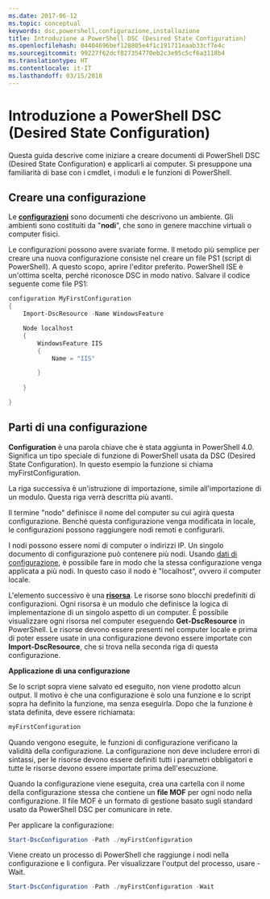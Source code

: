 ```yaml
---
ms.date: 2017-06-12
ms.topic: conceptual
keywords: dsc,powershell,configurazione,installazione
title: Introduzione a PowerShell DSC (Desired State Configuration)
ms.openlocfilehash: 04404696bef128805e4f1c191711eaab33cf7e4c
ms.sourcegitcommit: 99227f62dcf827354770eb2c3e95c5cf6a3118b4
ms.translationtype: HT
ms.contentlocale: it-IT
ms.lasthandoff: 03/15/2018
---
```

# <a name="getting-started-with-powershell-desired-state-configuration"></a>Introduzione a PowerShell DSC (Desired State Configuration) #

Questa guida descrive come iniziare a creare documenti di PowerShell DSC (Desired State Configuration) e applicarli ai computer. Si presuppone una familiarità di base con i cmdlet, i moduli e le funzioni di PowerShell. 


## <a name="create-a-configuration"></a>Creare una configurazione ##

Le [**configurazioni**](https://msdn.microsoft.com/powershell/dsc/configurations) sono documenti che descrivono un ambiente. Gli ambienti sono costituiti da "**nodi**", che sono in genere macchine virtuali o computer fisici. 

Le configurazioni possono avere svariate forme. Il metodo più semplice per creare una nuova configurazione consiste nel creare un file PS1 (script di PowerShell). A questo scopo, aprire l'editor preferito. PowerShell ISE è un'ottima scelta, perché riconosce DSC in modo nativo. Salvare il codice seguente come file PS1:

```powershell
configuration MyFirstConfiguration
{
    Import-DscResource -Name WindowsFeature

    Node localhost
    {
        WindowsFeature IIS
        {
            Name = "IIS"

        }
        
    }

}
```
## <a name="parts-of-a-configuration"></a>Parti di una configurazione ##
**Configuration** è una parola chiave che è stata aggiunta in PowerShell 4.0. Significa un tipo speciale di funzione di PowerShell usata da DSC (Desired State Configuration). In questo esempio la funzione si chiama myFirstConfiguration. 

La riga successiva è un'istruzione di importazione, simile all'importazione di un modulo. Questa riga verrà descritta più avanti.

Il termine "nodo" definisce il nome del computer su cui agirà questa configurazione. Benché questa configurazione venga modificata in locale, le configurazioni possono raggiungere nodi remoti e configurarli. 

I nodi possono essere nomi di computer o indirizzi IP. Un singolo documento di configurazione può contenere più nodi. Usando [dati di configurazione](https://msdn.microsoft.com/powershell/dsc/configdata), è possibile fare in modo che la stessa configurazione venga applicata a più nodi. In questo caso il nodo è "localhost", ovvero il computer locale. 

L'elemento successivo è una [**risorsa**](https://msdn.microsoft.com/powershell/dsc/resources). Le risorse sono blocchi predefiniti di configurazioni. Ogni risorsa è un modulo che definisce la logica di implementazione di un singolo aspetto di un computer. È possibile visualizzare ogni risorsa nel computer eseguendo **Get-DscResource** in PowerShell. Le risorse devono essere presenti nel computer locale e prima di poter essere usate in una configurazione devono essere importate con **Import-DscResource**, che si trova nella seconda riga di questa configurazione. 

**Applicazione di una configurazione**

Se lo script sopra viene salvato ed eseguito, non viene prodotto alcun output. Il motivo è che una configurazione è solo una funzione e lo script sopra ha definito la funzione, ma senza eseguirla. Dopo che la funzione è stata definita, deve essere richiamata:
```powershell
myFirstConfiguration
```

Quando vengono eseguite, le funzioni di configurazione verificano la validità della configurazione. La configurazione non deve includere errori di sintassi, per le risorse devono essere definiti tutti i parametri obbligatori e tutte le risorse devono essere importate prima dell'esecuzione.

Quando la configurazione viene eseguita, crea una cartella con il nome della configurazione stessa che contiene un **file MOF** per ogni nodo nella configurazione. Il file MOF è un formato di gestione basato sugli standard usato da PowerShell DSC per comunicare in rete.

Per applicare la configurazione:
```powershell
Start-DscConfiguration -Path ./myFirstConfiguration
```
Viene creato un processo di PowerShell che raggiunge i nodi nella configurazione e li configura. Per visualizzare l'output del processo, usare -Wait. 
```powershell
Start-DscConfiguration -Path ./myFirstConfiguration -Wait
```

